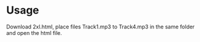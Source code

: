 # Usage
Download 2xl.html, place files Track1.mp3 to Track4.mp3 in the same folder and open the html file.
